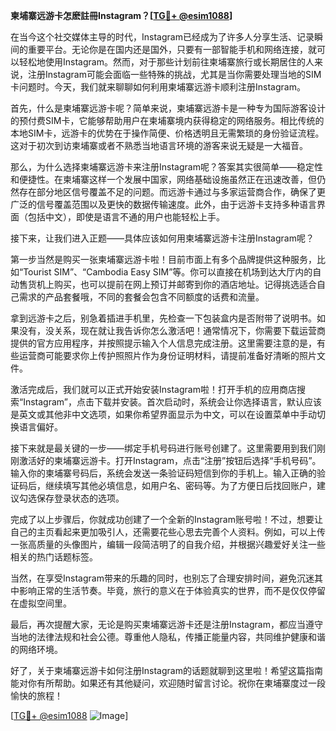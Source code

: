 **柬埔寨远游卡怎麽註冊Instagram？[[TG💪+ @esim1088](https://t.me/s/esim1088)]**

在当今这个社交媒体主导的时代，Instagram已经成为了许多人分享生活、记录瞬间的重要平台。无论你是在国内还是国外，只要有一部智能手机和网络连接，就可以轻松地使用Instagram。然而，对于那些计划前往柬埔寨旅行或长期居住的人来说，注册Instagram可能会面临一些特殊的挑战，尤其是当你需要处理当地的SIM卡问题时。今天，我们就来聊聊如何利用柬埔寨远游卡顺利注册Instagram。

首先，什么是柬埔寨远游卡呢？简单来说，柬埔寨远游卡是一种专为国际游客设计的预付费SIM卡，它能够帮助用户在柬埔寨境内获得稳定的网络服务。相比传统的本地SIM卡，远游卡的优势在于操作简便、价格透明且无需繁琐的身份验证流程。这对于初次到访柬埔寨或者不熟悉当地语言环境的游客来说无疑是一大福音。

那么，为什么选择柬埔寨远游卡来注册Instagram呢？答案其实很简单——稳定性和便捷性。在柬埔寨这样一个发展中国家，网络基础设施虽然正在迅速改善，但仍然存在部分地区信号覆盖不足的问题。而远游卡通过与多家运营商合作，确保了更广泛的信号覆盖范围以及更快的数据传输速度。此外，由于远游卡支持多种语言界面（包括中文），即使是语言不通的用户也能轻松上手。

接下来，让我们进入正题——具体应该如何用柬埔寨远游卡注册Instagram呢？

第一步当然是购买一张柬埔寨远游卡啦！目前市面上有多个品牌提供这种服务，比如“Tourist SIM”、“Cambodia Easy SIM”等。你可以直接在机场到达大厅内的自动售货机上购买，也可以提前在网上预订并邮寄到你的酒店地址。记得挑选适合自己需求的产品套餐哦，不同的套餐会包含不同额度的话费和流量。

拿到远游卡之后，别急着插进手机里，先检查一下包装盒内是否附带了说明书。如果没有，没关系，现在就让我告诉你怎么激活吧！通常情况下，你需要下载运营商提供的官方应用程序，并按照提示输入个人信息完成注册。这里需要注意的是，有些运营商可能要求你上传护照照片作为身份证明材料，请提前准备好清晰的照片文件。

激活完成后，我们就可以正式开始安装Instagram啦！打开手机的应用商店搜索“Instagram”，点击下载并安装。首次启动时，系统会让你选择语言，默认应该是英文或其他非中文选项，如果你希望界面显示为中文，可以在设置菜单中手动切换语言偏好。

接下来就是最关键的一步——绑定手机号码进行账号创建了。这里需要用到我们刚刚激活好的柬埔寨远游卡。打开Instagram，点击“注册”按钮后选择“手机号码”。输入你的柬埔寨号码后，系统会发送一条验证码短信到你的手机上。输入正确的验证码后，继续填写其他必填信息，如用户名、密码等。为了方便日后找回账户，建议勾选保存登录状态的选项。

完成了以上步骤后，你就成功创建了一个全新的Instagram账号啦！不过，想要让自己的主页看起来更加吸引人，还需要花些心思去完善个人资料。例如，可以上传一张高质量的头像图片，编辑一段简洁明了的自我介绍，并根据兴趣爱好关注一些相关的热门话题标签。

当然，在享受Instagram带来的乐趣的同时，也别忘了合理安排时间，避免沉迷其中影响正常的生活节奏。毕竟，旅行的意义在于体验真实的世界，而不是仅仅停留在虚拟空间里。

最后，再次提醒大家，无论是购买柬埔寨远游卡还是注册Instagram，都应当遵守当地的法律法规和社会公德。尊重他人隐私，传播正能量内容，共同维护健康和谐的网络环境。

好了，关于柬埔寨远游卡如何注册Instagram的话题就聊到这里啦！希望这篇指南能对你有所帮助。如果还有其他疑问，欢迎随时留言讨论。祝你在柬埔寨度过一段愉快的旅程！

[[TG💪+ @esim1088](https://t.me/s/esim1088) ![Image](https://i.postimg.cc/4NQfJmqS/Snipaste-2025-05-13-00-14-12.png)]